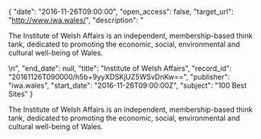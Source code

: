 {
  "date": "2016-11-26T09:00:00", 
  "open_access": false, 
  "target_url": "http://www.iwa.wales/", 
  "description": "<p>The Institute of Welsh Affairs is an independent, membership-based think tank, dedicated to promoting the economic, social, environmental and cultural well-being of Wales.</p>\n", 
  "end_date": null, 
  "title": "Institute of Welsh Affairs", 
  "record_id": "20161126T090000/h5b+9yyXDSKjUZ5WSvDnKw==", 
  "publisher": "iwa.wales", 
  "start_date": "2016-11-26T09:00:00Z", 
  "subject": "100 Best Sites"
}

<p>The Institute of Welsh Affairs is an independent, membership-based think tank, dedicated to promoting the economic, social, environmental and cultural well-being of Wales.</p>
